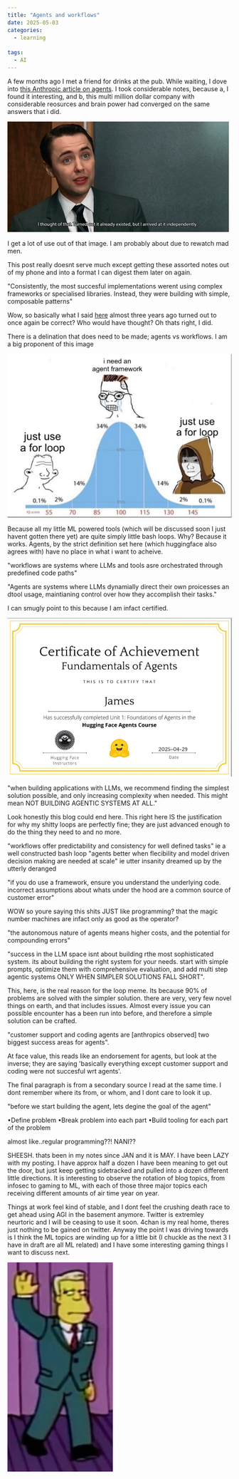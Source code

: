 ```yaml
---
title: "Agents and workflows"
date: 2025-05-03
categories:
  - learning
  
tags:
  - AI
---
```


A few months ago I met a friend for drinks at the pub. While waiting, I dove into [this Anthropic article on agents](https://www.anthropic.com/engineering/building-effective-agents). I took considerable notes, because a, I found it interesting, and b, this multi million dollar company with considerable reosurces and brain power had converged on the same answers that i did.

![pete](/assets/images/2004/pete.png)

I get a lot of use out of that image. I am probably about due to rewatch mad men. 

This post really doesnt serve much except getting these assorted notes out of my phone and into a format I can digest them later on again.

"Consistently, the most succesful implementations werent using complex frameworks or specialised libraries. Instead, they were building with simple, composable patterns"

Wow, so basically what I said [here](https://onecloudemoji.github.io/learning/lemonsqueezy/) almost three years ago turned out to once again be correct? Who would have thought? Oh thats right, I did.

There is a delination that does need to be made; agents vs workflows. I am a big proponent of this image

![loop](/assets/images/agents/loop.jpg)

Because all my little ML powered tools (which will be discussed soon I just havent gotten there yet) are quite simply little bash loops. Why? Because it works. Agents, by the strict definition set here (which huggingface also agrees with) have no place in what i want to acheive.

"workflows are systems where LLMs and tools asre orchestrated through predefined code paths"

"Agents are systems where LLMs dynamially direct their own proicesses an dtool usage, maintianing control over how they accomplish their tasks."

I can smugly point to this because I am infact certified.

![cert](/assets/images/agents/cert.jpg)

"when building applications with LLMs, we recommend finding the simplest solution possible, and only increasing complexity when needed. This might mean NOT BUILDING AGENTIC SYSTEMS AT ALL."

Look honestly this blog could end here. This right here IS the justification for why my shitty loops are perfectly fine; they are just advanced enough to do the thing they need to and no more. 

"workflows offer predictability and consistency for well defined tasks"
	ie a well constructed bash loop
"agents better when flecibility and model driven decision making are needed at scale"
	ie utter insanity dreamed up by the utterly deranged
	
"if you do use a framework, ensure you understand the underlying code. incorrect assumptions about whats under the hood are a common source of customer error"

WOW so youre saying this shits JUST like programming? that the magic number machines are infact only as good as the operator? 

"the autonomous nature of agents means higher costs, and the potential for compounding errors"

"success in the LLM space isnt about building rthe most sophisticated system. its about building the right system for your needs. start with simple prompts, optimize them with comprehensive evaluation, and add multi step agentic systems ONLY WHEN SIMPLER SOLUTIONS FALL SHORT".

This, here, is the real reason for the loop meme. Its because 90% of problems are solved with the simpler solution. there are very, very few novel things on earth, and that includes issues. Almost every issue you can possible encounter has a been run into before, and therefore a simple solution can be crafted.

"customer support and coding agents are [anthropics observed] two biggest success areas for agents".

At face value, this reads like an endorsement for agents, but look at the inverse; they are saying 'basically everything except customer support and coding were not succesful wrt agents'.

The final paragraph is from a secondary source I read at the same time. I dont remember where its from, or whom, and I dont care to look it up.

"before we start building the agent, lets degine the goal of the agent"

•Define problem
•Break problem into each part
•Build tooling for each part of the problem

almost like..regular programming??! NANI??

SHEESH. thats been in my notes since JAN and it is MAY. I have been LAZY with my posting. I have approx half a dozen I have been meaning to get out the door, but just keep getting sidetracked and pulled into a dozen different little directions. It is interesting to observe the rotation of blog topics, from infosec to gaming to ML, with each of those three major topics each receiving different amounts of air time year on year.

Things at work feel kind of stable, and I dont feel the crushing death race to get ahead using AGI in the basement anymore. Twitter is extremley neurtoric and I will be ceasing to use it soon. 4chan is my real home, theres just nothing to be gained on twitter. Anyway the point I was driving towards is I think the ML topics are winding up for a little bit (I chuckle as the next 3 I have in draft are all ML related) and I have some interesting gaming things I want to discuss next.

![wolfcastle](/assets/images/fable/mcbain.jpg)

